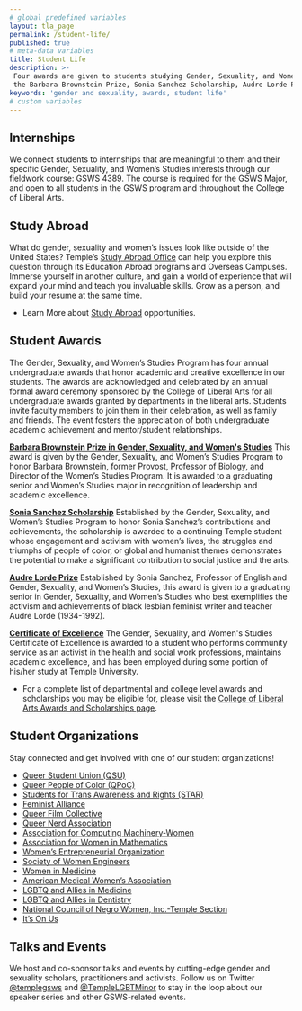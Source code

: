 ```yaml
---
# global predefined variables
layout: tla_page
permalink: /student-life/
published: true
# meta-data variables
title: Student Life
description: >-
 Four awards are given to students studying Gender, Sexuality, and Women’s Studies at Temple University every year:
 the Barbara Brownstein Prize, Sonia Sanchez Scholarship, Audre Lorde Prize, and the Certificate of Excellence.
keywords: 'gender and sexuality, awards, student life'
# custom variables
---
```

## Internships
We connect students to internships that are meaningful to them and their specific Gender, Sexuality, and Women’s Studies interests through our fieldwork course: GSWS 4389. The course is required for the GSWS Major, and open to all students in the GSWS program and throughout the College of Liberal Arts.

## Study Abroad
What do gender, sexuality and women’s issues look like outside of the United States? Temple’s [Study Abroad Office](https://studyabroad.temple.edu/) can help you explore this question through its Education Abroad programs and Overseas Campuses. Immerse yourself in another culture, and gain a world of experience that will expand your mind and teach you invaluable skills. Grow as a person, and build your resume at the same time.

- Learn More about [Study Abroad](https://studyabroad.temple.edu/) opportunities.

## Student Awards
The Gender, Sexuality, and Women’s Studies Program has four annual undergraduate awards that honor academic and creative excellence in our students. The awards are acknowledged and celebrated by an annual formal award ceremony sponsored by the College of Liberal Arts for all undergraduate awards granted by departments in the liberal arts. Students invite faculty members to join them in their celebration, as well as family and friends. The event fosters the appreciation of both undergraduate academic achievement and mentor/student relationships.

[**Barbara Brownstein Prize in Gender, Sexuality, and Women's Studies**](https://liberalarts.temple.edu/about-us/awards/barbara-brownstein-prize-womens-studies)
This award is given by the Gender, Sexuality, and Women’s Studies Program to honor Barbara Brownstein, former Provost, Professor of Biology, and Director of the Women’s Studies Program. It is awarded to a graduating senior and Women’s Studies major in recognition of leadership and academic excellence.

[**Sonia Sanchez Scholarship**](https://liberalarts.temple.edu/about-us/awards/sonia-sanchez-endowed-scholarship)
Established by the Gender, Sexuality, and Women’s Studies Program to honor Sonia Sanchez’s contributions and achievements, the scholarship is awarded to a continuing Temple student whose engagement and activism with women’s lives, the struggles and triumphs of people of color, or global and humanist themes demonstrates the potential to make a significant contribution to social justice and the arts.

[**Audre Lorde Prize**](https://liberalarts.temple.edu/audre-lorde-memorial-prize)
Established by Sonia Sanchez, Professor of English and Gender, Sexuality, and Women’s Studies, this award is given to a graduating senior in Gender, Sexuality, and Women’s Studies who best exemplifies the activism and achievements of black lesbian feminist writer and teacher Audre Lorde (1934-1992).

[**Certificate of Excellence**](https://liberalarts.temple.edu/about-us/awards/certificate-excellence-womens-studies)
The Gender, Sexuality, and Women's Studies Certificate of Excellence is awarded to a student who performs community service as an activist in the health and social work professions, maintains academic excellence, and has been employed during some portion of his/her study at Temple University.

- For a complete list of departmental and college level awards and scholarships you may be eligible for, please visit the [College of Liberal Arts Awards and Scholarships page](https://liberalarts.temple.edu/awards-and-scholarships?field_awards_department_nid=4577&field_awards_academics_class_value=All).

## Student Organizations
Stay connected and get involved with one of our student organizations!
- [Queer Student Union (QSU)](https://temple.campuslabs.com/engage/organization/queer_student_union)
- [Queer People of Color (QPoC)](https://temple.campuslabs.com/engage/organization/templeqpoc)
- [Students for Trans Awareness and Rights (STAR)](https://temple.campuslabs.com/engage/organization/STAR)
- [Feminist Alliance](https://temple.campuslabs.com/engage/organization/FeministAlliance)
- [Queer Film Collective](https://temple.campuslabs.com/engage/organization/qfctemple)
- [Queer Nerd Association](https://temple.campuslabs.com/engage/organization/qna)
- [Association for Computing Machinery-Women](https://temple.campuslabs.com/engage/organization/ACMW)
- [Association for Women in Mathematics](https://temple.campuslabs.com/engage/organization/templeawm)
- [Women’s Entrepreneurial Organization](https://temple.campuslabs.com/engage/organization/WEO)
- [Society of Women Engineers](https://temple.campuslabs.com/engage/organization/swe)
- [Women in Medicine](https://temple.campuslabs.com/engage/organization/weebly)
- [American Medical Women’s Association](https://temple.campuslabs.com/engage/organization/American_Medical_Women)
- [LGBTQ and Allies in Medicine](https://temple.campuslabs.com/engage/organization/lgbthsc)
- [LGBTQ and Allies in Dentistry](https://temple.campuslabs.com/engage/organization/LGBTAD)
- [National Council of Negro Women, Inc.-Temple Section](https://temple.campuslabs.com/engage/organization/ncnwtu)
- [It’s On Us](https://temple.campuslabs.com/engage/organization/itsonuscampaign)

## Talks and Events
We host and co-sponsor talks and events by cutting-edge gender and sexuality scholars, practitioners and activists. Follow us on Twitter [@templegsws](https://twitter.com/templegsws) and [@TempleLGBTMinor](https://twitter.com/hashtag/TempleLGBT) to stay in the loop about our speaker series and other GSWS-related events. 
